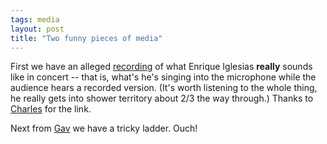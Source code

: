 ```yaml
---
tags: media
layout: post
title: "Two funny pieces of media"
---
```




First we have an alleged <a href="http://www.madsb.com/enrique/indexeng.htm">recording</a> of what Enrique Iglesias <b>really</b> sounds like in concert -- that is, what's he's singing into the microphone while the audience hears a recorded version. (It's worth listening to the whole thing, he really gets into shower territory about 2/3 the way through.) Thanks to <a href="http://fishbowl.pastiche.org/">Charles</a> for the link.

<p>Next from <a href="http://www.estey.com/">Gav</a> we have a tricky ladder. Ouch!</p>


